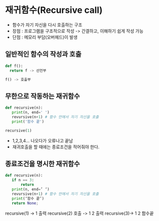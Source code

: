 # 재귀함수(Recursive call)
- 함수가 자기 자신을 다시 호출하는 구조
- 장점 : 프로그램을 구조적으로 작성 -> 간결하고, 이해하기 쉽게 작성 가능
- 단점 : 메모리 부담(오버헤드)이 발생

## 일반적인 함수의 작성과 호출
```py
def f():
  return f -> 선언부

f() -> 호출부
```

## 무한으로 작동하는 재귀함수
```py
def recursive(n):
   print(n, end=' ')
   revursive(n+1) # 함수 안에서 자기 자신을 호출
   print('함수 끝')

recursive(1)
```
- 1,2,3,4... 나오다가 오류나고 끝남
- 재귀호출을 할 때에는 종료조건을 적어줘야 한다.

## 종료조건을 명시한 재귀함수
```py
def recursive(n):
   if n == 3:
       return
   print(n, end=’ ‘)
   revursive(n+1) # 함수 안에서 자기 자신을 호출
   print(‘함수 끝’)
   return None;
```
recursive(1) -> 1 출력 recursive(2) 호출 -> 1 2 출력 recursive(3)-> 1 2 함수끝



